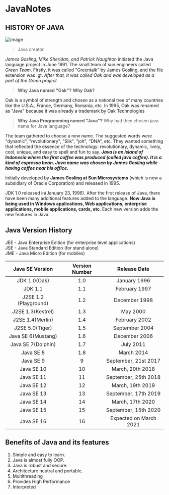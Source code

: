 # JavaNotes


## HISTORY OF JAVA


![image](https://user-images.githubusercontent.com/67812755/106250062-2480a280-6239-11eb-8ced-5d2df8068bb1.png)

> Java creator

_James Gosling, Mike Sheridan, and Patrick Naughton_ initiated the Java language project in June 1991. The small team of sun engineers called _Green Team_.
Firstly, it was called "Greentalk" by James Gosling, and the file extension was .gt.
_After that, it was called Oak and was developed as a part of the Green project_

> **Why Java named "Oak"?**
  **Why Oak?**

 Oak is a symbol of strength and chosen as a national tree of many countries like the U.S.A., France, Germany, Romania, etc. In 1995, Oak was renamed as "Java" because it was already a trademark by Oak Technologies

>**Why Java Programming named "Java"?**
>Why had they chosen java name for Java language?

 The team gathered to choose a new name. The suggested words were "dynamic", "revolutionary", "Silk", "jolt", "DNA", etc. They wanted something that reflected the essence of the technology: revolutionary, dynamic, lively, cool, unique, and easy to spell and fun to say.
**_Java is an island of Indonesia where the first coffee was produced (called java coffee). It is a kind of espresso bean. Java name was chosen by James Gosling while having coffee near his office._**

Initially developed by **James Gosling at Sun Microsystems** (which is now a subsidiary of Oracle Corporation) and released in 1995.

JDK 1.0 released in(January 23, 1996). After the first release of Java, there have been many additional features added to the language. **Now Java is being used in Windows applications, Web applications, enterprise applications, mobile applications, cards, etc**. Each new version adds the new features in Java.

## Java Version History

JEE - Java Enterprise Edition (for enterprise level applications)  
JSE - Java Standard Edition (for stand alone)  
JME - Java Micro Edition (for mobiles)  

|Java SE Version| Version Number|Release Date|
|:-------------:|:-------------:|:-----------:
 |JDK 1.0(Oak)|1.0|January 1996|
 |JDK 1.1|1.1|February 1997|
 |J2SE 1.2 (Playground)|1.2|December 1998|
|J2SE 1.3(Kestrel)|1.3|May 2000|
|J2SE 1.4(Merlin)|1.4|February 2002|
|J2SE 5.0(Tiger)|1.5|September 2004|
|Java SE 6(Mustang)|1.6|December 2006|
|Java SE 7(Dolphin)|1.7|July 2011|
|Java SE 8|1.8|March 2014|
|Java SE 9|9|September, 21st 2017|
|Java SE 10|10| March, 20th 2018|
|Java SE 11|11|September, 25th 2018|
|Java SE 12|12|March, 19th 2019|
|Java SE 13|13|September, 17th 2019|
|Java SE 14|14|March, 17th 2020|
|Java SE 15|15|September, 15th 2020|
|Java SE 16|16|Expected on March 2021|


## Benefits of Java and its features 

1. Simple and easy to learn.
2. Java is  almost fully OOP.
3. Java is robust and secure.
4. Architecture neutral and portable.
5. Multithreading
6. Provides High Performance
7. Interpreted


